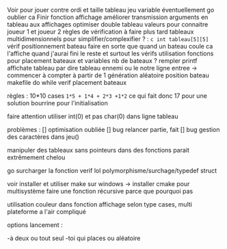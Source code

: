 Voir pour jouer contre ordi et taille tableau jeu variable éventuellement go oublier ca
Finir fonction affichage
améliorer transmission arguments en tableau aux affichages
optimiser
double tableau valeurs pour connaitre joueur 1 et joueur 2
règles de vérification à faire plus tard
tableaux multidimensionnels pour simplifier/complexifier ? : ```c int tableau[5][5]```
vérif positionnement bateau
faire en sorte que quand un bateau coule ca l'affiche quand j'aurai fini le reste et surtout les vérifs
utilisation fonctions pour placement bateaux et variables nb de bateaux ?
rempler printf affichate tableau par dire tableau ennemi ou le notre
ligne entree -> commencer à compter à partir de 1
génération aléatoire position bateau
makefile
do while verif placement bateaux

règles :
10*10 cases
```1*5 + 1*4 + 2*3 +1*2``` ce qui fait donc 17 pour une solution bourrine pour l'initialisation

faire attention utiliser int(0) et pas char(0) dans ligne tableau

problèmes :
[] optimisation oubliée
[] bug relancer partie, fait
[] bug gestion des caractères dans jeu()

manipuler des tableaux sans pointeurs dans des fonctions parait extrêmement chelou

go surcharger la fonction verif lol
polymorphisme/surchage/typedef struct

voir installer et utiliser make sur windows -> installer cmake pour multisystème
faire une fonction récursive parce que pourquoi pas

utilisation couleur dans fonction affichage selon type cases, multi plateforme a l'air compliqué

options lancement :

-à deux ou tout seul
-toi qui places ou aléatoire